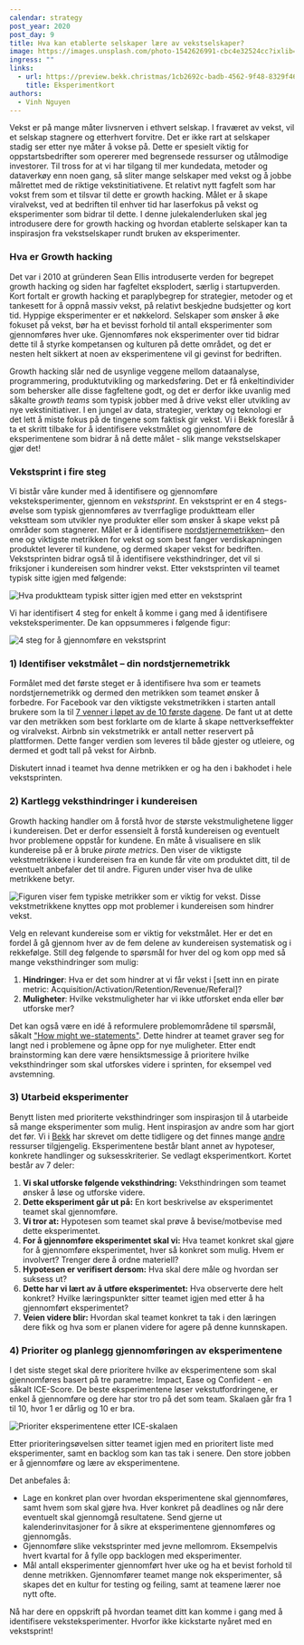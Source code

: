 ```yaml
---
calendar: strategy
post_year: 2020
post_day: 9
title: Hva kan etablerte selskaper lære av vekstselskaper?
image: https://images.unsplash.com/photo-1542626991-cbc4e32524cc?ixlib=rb-1.2.1&ixid=MXwxMjA3fDB8MHxwaG90by1wYWdlfHx8fGVufDB8fHw%3D&auto=format&fit=crop&w=1949&q=80
ingress: ""
links:
  - url: https://preview.bekk.christmas/1cb2692c-badb-4562-9f48-8329f46c3b49
    title: Eksperimentkort
authors:
  - Vinh Nguyen
---
```

Vekst er på mange måter livsnerven i ethvert selskap. I fraværet av vekst, vil et selskap stagnere og etterhvert forvitre. Det er ikke rart at selskaper stadig ser etter nye måter å vokse på. Dette er spesielt viktig for oppstartsbedrifter som opererer med begrensede ressurser og utålmodige investorer. Til tross for at vi har tilgang til mer kundedata, metoder og dataverkøy enn noen gang, så sliter mange selskaper med vekst og å jobbe målrettet med de riktige vekstinitiativene. Et relativt nytt fagfelt som har vokst frem som et tilsvar til dette er growth hacking. Målet er å skape viralvekst, ved at bedriften til enhver tid har laserfokus på vekst og eksperimenter som bidrar til dette. I denne julekalenderluken skal jeg introdusere dere for growth hacking og hvordan etablerte selskaper kan ta inspirasjon fra vekstselskaper rundt bruken av eksperimenter.

### Hva er Growth hacking

Det var i 2010 at gründeren Sean Ellis introduserte verden for begrepet growth hacking og siden har fagfeltet eksplodert, særlig i startupverden. Kort fortalt er growth hacking et paraplybegrep for strategier, metoder og et tankesett for å oppnå massiv vekst, på relativt beskjedne budsjetter og kort tid. Hyppige eksperimenter er et nøkkelord. Selskaper som ønsker å øke fokuset på vekst, bør ha et bevisst forhold til antall eksperimenter som gjennomføres hver uke. Gjennomføres nok eksperimenter over tid bidrar dette til å styrke kompetansen og kulturen på dette området, og det er nesten helt sikkert at noen av eksperimentene vil gi gevinst for bedriften.

Growth hacking slår ned de usynlige veggene mellom dataanalyse, programmering, produktutvikling og markedsføring. Det er få enkeltindivider som behersker alle disse fagfeltene godt, og det er derfor ikke uvanlig med såkalte *growth teams* som typisk jobber med å drive vekst eller utvikling av nye vekstinitiativer. I en jungel av data, strategier, verktøy og teknologi er det lett å miste fokus på de tingene som faktisk gir vekst. Vi i Bekk foreslår å ta et skritt tilbake for å identifisere vekstmålet og gjennomføre de eksperimentene som bidrar å nå dette målet - slik mange vekstselskaper gjør det!

### Vekstsprint i fire steg

Vi bistår våre kunder med å identifisere og gjennomføre veksteksperimenter, gjennom en *vekstsprint*. En vekstsprint er en 4 stegs-øvelse som typisk gjennomføres av tverrfaglige produktteam eller vekstteam som utvikler nye produkter eller som ønsker å skape vekst på områder som stagnerer. Målet er å identifisere [nordstjernemetrikken](https://blog.growthhackers.com/what-is-a-north-star-metric-b31a8512923f)– den ene og viktigste metrikken for vekst og som best fanger verdiskapningen produktet leverer til kundene, og dermed skaper vekst for bedriften. Vekstsprinten bidrar også til å identifisere veksthindringer, det vil si friksjoner i kundereisen som hindrer vekst. Etter vekstsprinten vil teamet typisk sitte igjen med følgende:

![Hva produktteam typisk sitter igjen med etter en vekstsprint](/assets/01output.png)

Vi har identifisert 4 steg for enkelt å komme i gang med å identifisere veksteksperimenter. De kan oppsummeres i følgende figur:

![4 steg for å gjennomføre en vekstsprint](/assets/02vekstsprint.png)

### 1) Identifiser vekstmålet – din nordstjernemetrikk

Formålet med det første steget er å identifisere hva som er teamets nordstjernemetrikk og dermed den metrikken som teamet ønsker å forbedre. For Facebook var den viktigste vekstmetrikken i starten antall brukere som la til [7 venner i løpet av de 10 første dagene](https://blog.modeanalytics.com/facebook-aha-moment-simpler-than-you-think/). De fant ut at dette var den metrikken som best forklarte om de klarte å skape nettverkseffekter og viralvekst. Airbnb sin vekstmetrikk er antall netter reservert på plattformen. Dette fanger verdien som leveres til både gjester og utleiere, og dermed et godt tall på vekst for Airbnb.

Diskutert innad i teamet hva denne metrikken er og ha den i bakhodet i hele vekstsprinten.

### 2) Kartlegg veksthindringer i kundereisen

Growth hacking handler om å forstå hvor de største vekstmulighetene ligger i kundereisen. Det er derfor essensielt å forstå kundereisen og eventuelt hvor problemene oppstår for kundene. En måte å visualisere en slik kundereise på er å bruke *pirate metrics*. Den viser de viktigste vekstmetrikkene i kundereisen fra en kunde får vite om produktet ditt, til de eventuelt anbefaler det til andre. Figuren under viser hva de ulike metrikkene betyr.

![Figuren viser fem typiske metrikker som er viktig for vekst. Disse vekstmetrikkene knyttes opp mot problemer i kundereisen som hindrer vekst.](/assets/03veksthindringer.png)

Velg en relevant kundereise som er viktig for vekstmålet. Her er det en fordel å gå gjennom hver av de fem delene av kundereisen systematisk og i rekkefølge. Still deg følgende to spørsmål for hver del og kom opp med så mange veksthindringer som mulig:

1. **Hindringer**: Hva er det som hindrer at vi får vekst i \[sett inn en pirate metric: Acquisition/Activation/Retention/Revenue/Referal]?
2. **Muligheter**: Hvilke vekstmuligheter har vi ikke utforsket enda eller bør utforske mer?

Det kan også være en idé å reformulere problemområdene til spørsmål, såkalt ["How might we-statements"](https://www.designkit.org/methods/3). Dette hindrer at teamet graver seg for langt ned i problemene og åpne opp for nye muligheter. Etter endt brainstorming kan dere være hensiktsmessige å prioritere hvilke veksthindringer som skal utforskes videre i sprinten, for eksempel ved avstemning.

### 3) Utarbeid eksperimenter

Benytt listen med prioriterte veksthindringer som inspirasjon til å utarbeide så mange eksperimenter som mulig. Hent inspirasjon av andre som har gjort det før. Vi i [Bekk](https://blogg.bekk.no/smarte-eksperimenter-for-effektiv-produktutvikling-b8eb936db0b1) har skrevet om dette tidligere og det finnes mange [andre](https://growthhackers.com/growth-studies) ressurser tilgjengelig. Eksperimentene består blant annet av hypoteser, konkrete handlinger og suksesskriterier. Se vedlagt eksperimentkort. Kortet består av 7 deler:

1. **Vi skal utforske følgende veksthindring:** Veksthindringen som teamet ønsker å løse og utforske videre.
2. **Dette eksperiment går ut på:** En kort beskrivelse av eksperimentet teamet skal gjennomføre.
3. **Vi tror at:** Hypotesen som teamet skal prøve å bevise/motbevise med dette eksperimentet.
4. **For å gjennomføre eksperimentet skal vi:** Hva teamet konkret skal gjøre for å gjennomføre eksperimentet, hver så konkret som mulig. Hvem er involvert? Trenger dere å ordne materiell?
5. **Hypotesen er verifisert dersom:** Hva skal dere måle og hvordan ser suksess ut?
6. **Dette har vi lært av å utføre eksperimentet:** Hva observerte dere helt konkret? Hvilke læringspunkter sitter teamet igjen med etter å ha gjennomført eksperimentet?
7. **Veien videre blir:** Hvordan skal teamet konkret ta tak i den læringen dere fikk og hva som er planen videre for agere på denne kunnskapen.

### 4) Prioriter og planlegg gjennomføringen av eksperimentene

I det siste steget skal dere prioritere hvilke av eksperimentene som skal gjennomføres basert på tre parametre: Impact, Ease og Confident - en såkalt ICE-Score. De beste eksperimentene løser vekstutfordringene, er enkel å gjennomføre og dere har stor tro på det som team. Skalaen går fra 1 til 10, hvor 1 er dårlig og 10 er bra.

![Prioriter eksperimentene etter ICE-skalaen](/assets/04ice.png)

Etter prioriteringsøvelsen sitter teamet igjen med en prioritert liste med eksperimenter, samt en backlog som kan tas tak i senere. Den store jobben er å gjennomføre og lære av eksperimentene.

Det anbefales å:

* Lage en konkret plan over hvordan eksperimentene skal gjennomføres, samt hvem som skal gjøre hva. Hver konkret på deadlines og når dere eventuelt skal gjennomgå resultatene. Send gjerne ut kalenderinvitasjoner for å sikre at eksperimentene gjennomføres og gjennomgås.
* Gjennomføre slike vekstsprinter med jevne mellomrom. Eksempelvis hvert kvartal for å fylle opp backlogen med eksperimenter.
* Mål antall eksperimenter gjennomført hver uke og ha et bevist forhold til denne metrikken. Gjennomfører teamet mange nok eksperimenter, så skapes det en kultur for testing og feiling, samt at teamene lærer noe nytt ofte.

Nå har dere en oppskrift på hvordan teamet ditt kan komme i gang med å identifisere veksteksperimenter. Hvorfor ikke kickstarte nyåret med en vekstsprint!